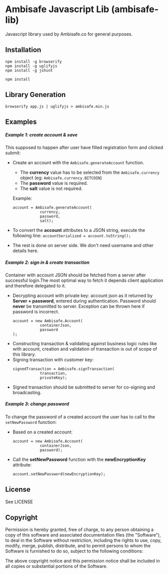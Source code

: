 # Ambisafe Javascript Lib (ambisafe-lib)
Javascript library used by Ambisafe.co for general purposes.

## Installation

```
npm install -g browserify
npm install -g uglifyjs
npm install -g jshint

npm install
```

## Library Generation
`browserify app.js | uglifyjs > ambisafe.min.js`

## Examples
##### Example 1: create account & save
This supposed to happen after user have filled registration form and clicked submit:

* Create an account with the `Ambisafe.generateAccount` function. 
	* The **currency** value has to be selected from the `Ambisafe.currency` object (eg: `Ambisafe.currency.BITCOIN`)
	* The **password** value is required.
	* The **salt** value is not required.

	Example: 
	```
	account = Ambisafe.generateAccount(
				currency, 
				password, 
				salt);
	```
* To convert the **account** attributes to a JSON string, execute the following line: `accountSerialized = account.toString();`
* The rest is done on server side. We don't need username and other details here.


##### Example 2: sign in & create transaction
Container with account JSON should be fetched from a server after successful login.The most optimal way to fetch it depends client application and therefore delegated to it.

* Decrypting account with private key: account json as it returned by **Server + password**, entered during authentication. Password should **never** be transmitted to server. Exception can be thrown here if password is incorrect.
	```
	account = new Ambisafe.Account(
				containerJson, 
				password
	);
	```
* Constructing transaction & validating against business logic rules like with account, creation and validation of transaction is out of scope of this library.
* Signing transaction with customer key:
	```
	signedTransaction = Ambisafe.signTransaction(
				transaction, 
				privateKey);
	```
* Signed transaction should be submitted to server for co-signing and broadcasting.

##### Example 3: change password
To change the password of a created account the user has to call to the `setNewPassword` function:

* Based on a created account: 
	```
	account = new Ambisafe.Account(
				containerJson, 
				password);
	```
* Call the **setNewPassword** function with the **newEncryptionKey** attribute: 
	```
	account.setNewPassword(newEncryptionKey);
	```

## License

See LICENSE

## Copyright
Permission is hereby granted, free of charge, to any person obtaining a copy of this software and associated documentation files (the "Software"), to deal in the Software without restriction, including the rights to use, copy, modify, merge, publish, distribute, and to permit persons to whom the Software is furnished to do so, subject to the following conditions:

The above copyright notice and this permission notice shall be included in all copies or substantial portions of the Software.